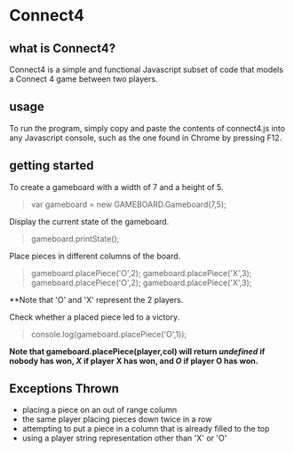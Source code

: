 Connect4
==========

## what is Connect4?

Connect4 is a simple and functional Javascript subset of code that models a Connect 4 game between two players.

## usage

To run the program, simply copy and paste the contents of connect4.js into any Javascript console, such as the one found in Chrome by pressing F12.

## getting started

To create a gameboard with a width of 7 and a height of 5.

> var gameboard = new GAMEBOARD.Gameboard(7,5);

Display the current state of the gameboard.

> gameboard.printState();

Place pieces in different columns of the board.

> gameboard.placePiece('O',2);
> gameboard.placePiece('X',3);
> gameboard.placePiece('O',2);
> gameboard.placePiece('X',3);

**Note that 'O' and 'X' represent the 2 players.

Check whether a placed piece led to a victory.

> console.log(gameboard.placePiece('O',1));

**Note that gameboard.placePiece(player,col) will return _undefined_ if nobody has won, _X_ if player X has won, and _O_ if player O has won.**

## Exceptions Thrown

- placing a piece on an out of range column
- the same player placing pieces down twice in a row
- attempting to put a piece in a column that is already filled to the top
- using a player string representation other than 'X' or 'O'






